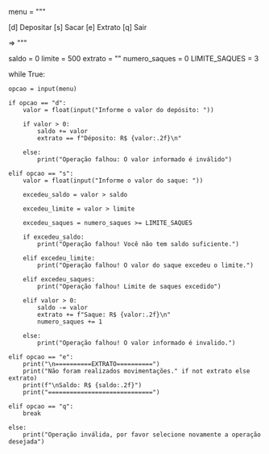 menu = """

[d] Depositar
[s] Sacar
[e] Extrato
[q] Sair

=> """

saldo = 0
limite = 500
extrato = ""
numero_saques = 0
LIMITE_SAQUES = 3

while True:

    opcao = input(menu)

    if opcao == "d":
        valor = float(input("Informe o valor do depósito: "))

        if valor > 0:
            saldo += valor
            extrato == f"Déposito: R$ {valor:.2f}\n"

        else:
            print("Operação falhou: O valor informado é inválido")

    elif opcao == "s":
        valor = float(input("Informe o valor do saque: "))

        excedeu_saldo = valor > saldo

        excedeu_limite = valor > limite

        excedeu_saques = numero_saques >= LIMITE_SAQUES

        if excedeu_saldo:
            print("Operação falhou! Você não tem saldo suficiente.")

        elif excedeu_limite:
            print("Operação falhou! O valor do saque excedeu o limite.") 

        elif excedeu_saques:
            print("Operação falhou! Limite de saques excedido") 

        elif valor > 0:
            saldo -= valor
            extrato += f"Saque: R$ {valor:.2f}\n"
            numero_saques += 1    

        else:
            print("Operação falhou! O valor informado é invalido.")

    elif opcao == "e":
        print("\n==========EXTRATO==========")
        print("Não foram realizados movimentações." if not extrato else extrato)
        print(f"\nSaldo: R$ {saldo:.2f}")
        print("=============================")

    elif opcao == "q":
        break

    else:
        print("Operação inválida, por favor selecione novamente a operação desejada")
